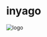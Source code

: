 # inyago

![logo](https://github.com/davidjmstewart/inyago/assets/16045529/7c058120-cee6-4c1f-a9e8-43eaf6dbb088)
